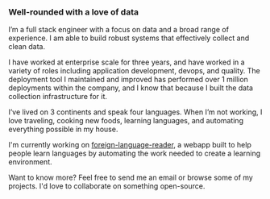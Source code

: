 ### Well-rounded with a love of data
I’m a full stack engineer with a focus on data and a broad range of experience. I am able to build robust systems that effectively collect and clean data.

I have worked at enterprise scale for three years, and have worked in a variety of roles including application development, devops, and quality. The deployment tool I maintained and improved has performed over 1 million deployments within the company, and I know that because I built the data collection infrastructure for it.

I’ve lived on 3 continents and speak four languages. When I’m not working, I love traveling, cooking new foods, learning languages, and automating everything possible in my house.

I'm currently working on [foreign-language-reader](https://github.com/foreign-language-reader), a webapp built to help people learn languages by automating the work needed to create a learning environment.

Want to know more? Feel free to send me an email or browse some of my projects. I'd love to collaborate on something open-source.

<!--
**lucaskjaero/lucaskjaero** is a ✨ _special_ ✨ repository because its `README.md` (this file) appears on your GitHub profile.

Here are some ideas to get you started:

- 🔭 I’m currently working on ...
- 🌱 I’m currently learning ...
- 👯 I’m looking to collaborate on ...
- 🤔 I’m looking for help with ...
- 💬 Ask me about ...
- 📫 How to reach me: ...
- 😄 Pronouns: ...
- ⚡ Fun fact: ...
-->
